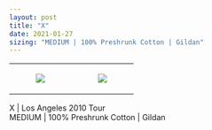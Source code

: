```yaml
---
layout: post
title: "X"
date: 2021-01-27
sizing: "MEDIUM | 100% Preshrunk Cotton | Gildan"
---
```




<table style="width:100%;"><tr><td style="vertical-align:top;">
      <figure class="tmblr-full" data-orig-height="2048" data-orig-width="1365" data-orig-src="https://concertshirts.netlify.app/shirts/0118/0118-01.jpg"><img src="https://64.media.tumblr.com/c8c9e241f87dd2886909441baa13a976/522ed86565e56dee-59/s540x810/3f388f83a2cc66b61db6f6aa3cde26733308a9d6.jpg" data-orig-height="2048" data-orig-width="1365" data-orig-src="https://concertshirts.netlify.app/shirts/0118/0118-01.jpg"/></figure></td>
    <td style="vertical-align:top;">
      <figure class="tmblr-full" data-orig-height="2048" data-orig-width="1365" data-orig-src="https://concertshirts.netlify.app/shirts/0118/0118-02.jpg"><img src="https://64.media.tumblr.com/a6cbf1bcb97bae8e77f1be6ceca92438/522ed86565e56dee-6c/s540x810/8b7a9470ff798bff6aa9b227dd1e12541c5aee3a.jpg" data-orig-height="2048" data-orig-width="1365" data-orig-src="https://concertshirts.netlify.app/shirts/0118/0118-02.jpg"/></figure></td>
  </tr></table><p>
  X | Los Angeles 2010 Tour<br/>MEDIUM | 100% Preshrunk Cotton | Gildan
</p>
